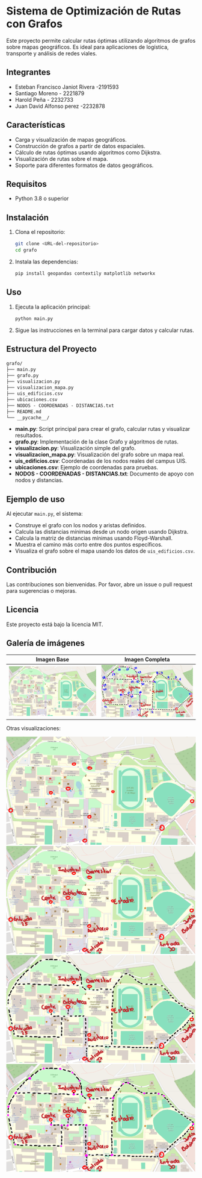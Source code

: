 # Sistema de Optimización de Rutas con Grafos

Este proyecto permite calcular rutas óptimas utilizando algoritmos de grafos sobre mapas geográficos. Es ideal para aplicaciones de logística, transporte y análisis de redes viales.



## Integrantes
- Esteban Francisco Janiot Rivera -2191593
- Santiago Moreno - 2221879
- Harold Peña - 2232733
- Juan David Alfonso perez -2232878

  
## Características

- Carga y visualización de mapas geográficos.
- Construcción de grafos a partir de datos espaciales.
- Cálculo de rutas óptimas usando algoritmos como Dijkstra.
- Visualización de rutas sobre el mapa.
- Soporte para diferentes formatos de datos geográficos.

## Requisitos

- Python 3.8 o superior

## Instalación

1. Clona el repositorio:
    ```bash
    git clone <URL-del-repositorio>
    cd grafo
    ```
2. Instala las dependencias:
    ```bash
    pip install geopandas contextily matplotlib networkx
    ```

## Uso

1. Ejecuta la aplicación principal:
    ```bash
    python main.py
    ```
2. Sigue las instrucciones en la terminal para cargar datos y calcular rutas.

## Estructura del Proyecto

```
grafo/
├── main.py
├── grafo.py
├── visualizacion.py
├── visualizacion_mapa.py
├── uis_edificios.csv
├── ubicaciones.csv
├── NODOS - COORDENADAS - DISTANCIAS.txt
├── README.md
└── __pycache__/
```



- **main.py**: Script principal para crear el grafo, calcular rutas y visualizar resultados.
- **grafo.py**: Implementación de la clase Grafo y algoritmos de rutas.
- **visualizacion.py**: Visualización simple del grafo.
- **visualizacion_mapa.py**: Visualización del grafo sobre un mapa real.
- **uis_edificios.csv**: Coordenadas de los nodos reales del campus UIS.
- **ubicaciones.csv**: Ejemplo de coordenadas para pruebas.
- **NODOS - COORDENADAS - DISTANCIAS.txt**: Documento de apoyo con nodos y distancias.




## Ejemplo de uso

Al ejecutar `main.py`, el sistema:
- Construye el grafo con los nodos y aristas definidos.
- Calcula las distancias mínimas desde un nodo origen usando Dijkstra.
- Calcula la matriz de distancias mínimas usando Floyd-Warshall.
- Muestra el camino más corto entre dos puntos específicos.
- Visualiza el grafo sobre el mapa usando los datos de `uis_edificios.csv`.



## Contribución

Las contribuciones son bienvenidas. Por favor, abre un issue o pull request para sugerencias o mejoras.

## Licencia

Este proyecto está bajo la licencia MIT.



## Galería de imágenes

| Imagen Base | Imagen Completa |
|-------------|----------------|
| ![Base](Imagen%20base.png) | ![Completa](Imagen%20completa.png) |

Otras visualizaciones:

![Visualización 2](Imagen%202.png)
![Visualización 3](Imagen%203.png)
![Visualización 4](Imagen%204.png)
![Visualización 5](Imagen%205.png)

